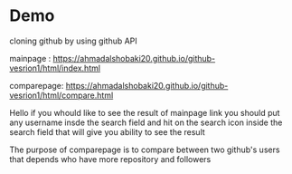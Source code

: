 # Demo
cloning github by using github API

mainpage : https://ahmadalshobaki20.github.io/github-vesrion1/html/index.html

comparepage: https://ahmadalshobaki20.github.io/github-vesrion1/html/compare.html

Hello if you whould like to see the result of mainpage link you should put any username insde the search field and hit on the search icon inside the search field that will give you ability to see the result 

The purpose of comparepage is to compare between two github's users that depends who have more repository and followers
